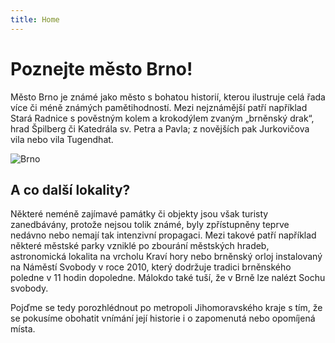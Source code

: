 ```yaml
---
title: Home
---
```


# Poznejte město Brno!

Město Brno je známé jako město s bohatou historií, kterou ilustruje celá řada více či méně známých pamětihodností. Mezi nejznámější patří například Stará Radnice s pověstným kolem a krokodýlem zvaným „brněnský drak“, hrad Špilberg či Katedrála sv. Petra a Pavla; z novějších pak Jurkovičova vila nebo vila Tugendhat.


![Brno](https://c1.staticflickr.com/1/27/48218747_7b1fd21753_z.jpg?zz=1)

## A co další lokality? 

Některé neméně zajímavé památky či objekty jsou však turisty zanedbávány, protože nejsou tolik známé, byly zpřístupněny teprve nedávno nebo nemají tak intenzivní propagaci. Mezi takové patří například některé městské parky vzniklé po zbourání městských hradeb, astronomická lokalita na vrcholu Kraví hory nebo brněnský orloj instalovaný na Náměstí Svobody v roce 2010, který dodržuje tradici brněnského poledne v 11 hodin dopoledne. Málokdo také tuší, že v Brně lze nalézt Sochu svobody.

Pojďme se tedy porozhlédnout po metropoli Jihomoravského kraje s tím, že se pokusíme obohatit vnímání její historie i o zapomenutá nebo opomíjená místa.





